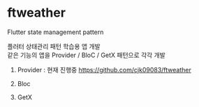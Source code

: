 # ftweather
Flutter state management pattern

플러터 상태관리 패턴 학습용 앱 개발 <br>
같은 기능의 앱을 Provider / BloC / GetX 패턴으로 각각 개발 <br>


1. Provider : 현재 진행중 https://github.com/cjk09083/ftweather


2. Bloc


3. GetX
